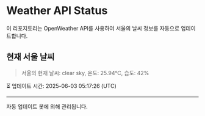 
# Weather API Status

이 리포지토리는 OpenWeather API를 사용하여 서울의 날씨 정보를 자동으로 업데이트합니다.

## 현재 서울 날씨
> 서울의 현재 날씨: clear sky, 온도: 25.94°C, 습도: 42%

⏳ 업데이트 시간: 2025-06-03 05:17:26 (UTC)

---
자동 업데이트 봇에 의해 관리됩니다.
